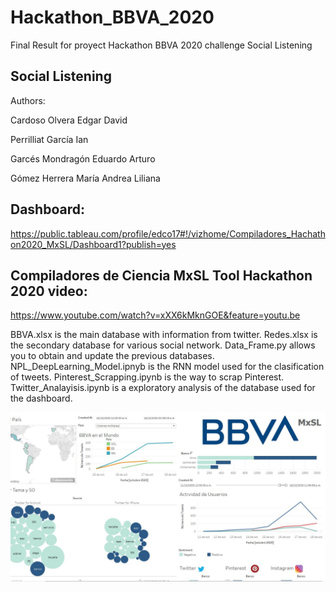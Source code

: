 # Hackathon_BBVA_2020
Final Result for proyect Hackathon BBVA 2020 challenge Social Listening

## Social Listening
Authors:

Cardoso Olvera Edgar David

Perrilliat García Ian

Garcés Mondragón Eduardo Arturo

Gómez Herrera María Andrea Liliana


## Dashboard:
https://public.tableau.com/profile/edco17#!/vizhome/Compiladores_Hachathon2020_MxSL/Dashboard1?publish=yes

## Compiladores de Ciencia MxSL Tool Hackathon 2020 video:
https://www.youtube.com/watch?v=xXX6kMknGOE&feature=youtu.be


BBVA.xlsx is the main database with information from twitter.
Redes.xlsx is the secondary database for various social network.
Data_Frame.py allows you to obtain and update the previous databases.
NPL_DeepLearning_Model.ipnyb is the RNN model used for the clasification of tweets.
Pinterest_Scrapping.ipynb is the way to scrap Pinterest.
Twitter_Analayisis.ipynb is a exploratory analysis of the database used for the dashboard.

![Screenshot](dash.JPG)
